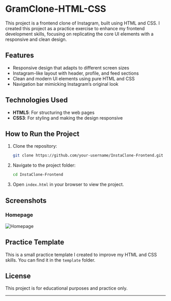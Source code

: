 # GramClone-HTML-CSS

This project is a frontend clone of Instagram, built using HTML and CSS. I created this project as a practice exercise to enhance my frontend development skills, focusing on replicating the core UI elements with a responsive and clean design.

## Features

- Responsive design that adapts to different screen sizes
- Instagram-like layout with header, profile, and feed sections
- Clean and modern UI elements using pure HTML and CSS
- Navigation bar mimicking Instagram’s original look

## Technologies Used

- **HTML5**: For structuring the web pages
- **CSS3**: For styling and making the design responsive

## How to Run the Project

1. Clone the repository:
   ```bash
   git clone https://github.com/your-username/InstaClone-Frontend.git
   ```

2. Navigate to the project folder:
   ```bash
   cd InstaClone-Frontend
   ```

3. Open `index.html` in your browser to view the project.

## Screenshots

### Homepage
![Homepage](screenshots/homepage.png)

## Practice Template

This is a small practice template I created to improve my HTML and CSS skills. You can find it in the `template` folder.


## License

This project is for educational purposes and practice only.

---



